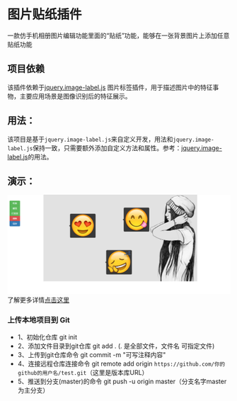 # 图片贴纸插件

一款仿手机相册图片编辑功能里面的“贴纸”功能，能够在一张背景图片上添加任意贴纸功能

## 项目依赖

该插件依赖于[jquery.image-label.js]('https://github.com/ekoz/jquery.image-label.js/blob/master/README.md') 图片标签插件，用于描述图片中的特征事物，主要应用场景是图像识别后的特征展示。

## 用法：

该项目是基于`jquery.image-label.js`来自定义开发，用法和`jquery.image-label.js`保持一致，只需要额外添加自定义方法和属性。参考：[jquery.image-label.js]('https://github.com/ekoz/jquery.image-label.js/blob/master/README.md')的用法。

## 演示：

![图片演示](./screenshots/1.png)
了解更多详情[点击这里](https://github.com/Run2948/YS.Stickers/index.html)

### 上传本地项目到 Git

* 1、初始化仓库 git init
* 2、添加文件目录到git仓库 git add . (. 是全部文件，文件名 可指定文件)
* 3、上传到git仓库命令 git commit -m "可写注释内容"
* 4、连接远程仓库连接命令 git remote add origin `https://github.com/你的github的用户名/test.git`（这里是版本库URL）
* 5、推送到分支(master)的命令 git push -u origin master（分支名字master为主分支）
